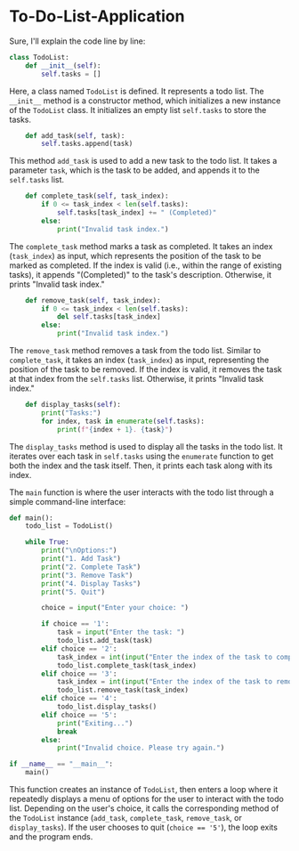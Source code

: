 # To-Do-List-Application
Sure, I'll explain the code line by line:

```python
class TodoList:
    def __init__(self):
        self.tasks = []
```
Here, a class named `TodoList` is defined. It represents a todo list. The `__init__` method is a constructor method, which initializes a new instance of the `TodoList` class. It initializes an empty list `self.tasks` to store the tasks.

```python
    def add_task(self, task):
        self.tasks.append(task)
```
This method `add_task` is used to add a new task to the todo list. It takes a parameter `task`, which is the task to be added, and appends it to the `self.tasks` list.

```python
    def complete_task(self, task_index):
        if 0 <= task_index < len(self.tasks):
            self.tasks[task_index] += " (Completed)"
        else:
            print("Invalid task index.")
```
The `complete_task` method marks a task as completed. It takes an index (`task_index`) as input, which represents the position of the task to be marked as completed. If the index is valid (i.e., within the range of existing tasks), it appends "(Completed)" to the task's description. Otherwise, it prints "Invalid task index."

```python
    def remove_task(self, task_index):
        if 0 <= task_index < len(self.tasks):
            del self.tasks[task_index]
        else:
            print("Invalid task index.")
```
The `remove_task` method removes a task from the todo list. Similar to `complete_task`, it takes an index (`task_index`) as input, representing the position of the task to be removed. If the index is valid, it removes the task at that index from the `self.tasks` list. Otherwise, it prints "Invalid task index."

```python
    def display_tasks(self):
        print("Tasks:")
        for index, task in enumerate(self.tasks):
            print(f"{index + 1}. {task}")
```
The `display_tasks` method is used to display all the tasks in the todo list. It iterates over each task in `self.tasks` using the `enumerate` function to get both the index and the task itself. Then, it prints each task along with its index.

The `main` function is where the user interacts with the todo list through a simple command-line interface:

```python
def main():
    todo_list = TodoList()

    while True:
        print("\nOptions:")
        print("1. Add Task")
        print("2. Complete Task")
        print("3. Remove Task")
        print("4. Display Tasks")
        print("5. Quit")

        choice = input("Enter your choice: ")

        if choice == '1':
            task = input("Enter the task: ")
            todo_list.add_task(task)
        elif choice == '2':
            task_index = int(input("Enter the index of the task to complete: ")) - 1
            todo_list.complete_task(task_index)
        elif choice == '3':
            task_index = int(input("Enter the index of the task to remove: ")) - 1
            todo_list.remove_task(task_index)
        elif choice == '4':
            todo_list.display_tasks()
        elif choice == '5':
            print("Exiting...")
            break
        else:
            print("Invalid choice. Please try again.")

if __name__ == "__main__":
    main()
```
This function creates an instance of `TodoList`, then enters a loop where it repeatedly displays a menu of options for the user to interact with the todo list. Depending on the user's choice, it calls the corresponding method of the `TodoList` instance (`add_task`, `complete_task`, `remove_task`, or `display_tasks`). If the user chooses to quit (`choice == '5'`), the loop exits and the program ends.
